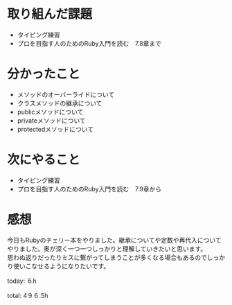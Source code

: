 #  取り組んだ課題
- タイピング練習
- プロを目指す人のためのRuby入門を読む　7.8章まで

# 分かったこと
- メソッドのオーバーライドについて
- クラスメソッドの継承について
- publicメソッドについて
- privateメソッドについて
- protectedメソッドについて
  

  
# 次にやること
- タイピング練習
- プロを目指す人のためのRuby入門を読む　7.9章から

# 感想
今日もRubyのチェリー本をやりました。継承についてや定数や再代入についてやりました。奥が深く一つ一つしっかりと理解していきたいと思います。  
思わぬ返りだったりミスに繋がってしまうことが多くなる場合もあるのでしっかり使いこなせるようになりたいです。


today: ６h

total: 4９６.5h

